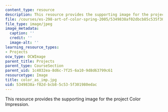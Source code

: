 ```yaml
---
content_type: resource
description: This resource provides the supporting image for the project Color Impression.
file: /courses/es-298-art-of-color-spring-2005/5349838af02dbcb85c535f301980edac_color_as_imp.jpg
file_type: image/jpeg
image_metadata:
  caption: ''
  credit: ''
  image-alt: ''
learning_resource_types:
- Projects
ocw_type: OCWImage
parent_title: Projects
parent_type: CourseSection
parent_uid: 1c4032ea-8d6c-7f25-6a10-9d8d63799c61
resourcetype: Image
title: color_as_imp.jpg
uid: 5349838a-f02d-bcb8-5c53-5f301980edac
---
```

This resource provides the supporting image for the project Color Impression.